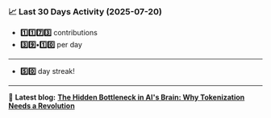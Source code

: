 <!--START_STATS-->
### 📈 Last 30 Days Activity (2025-07-20)  
- **1️⃣1️⃣7️⃣3️⃣** contributions  
- **3️⃣9️⃣•1️⃣0️⃣** per day
---
- **5️⃣0️⃣** day streak!
---
📝 **Latest blog:** [**The Hidden Bottleneck in AI's Brain: Why Tokenization Needs a Revolution**](https://andriak.com/blog/tokenization-revolution)
<!--END_STATS-->
